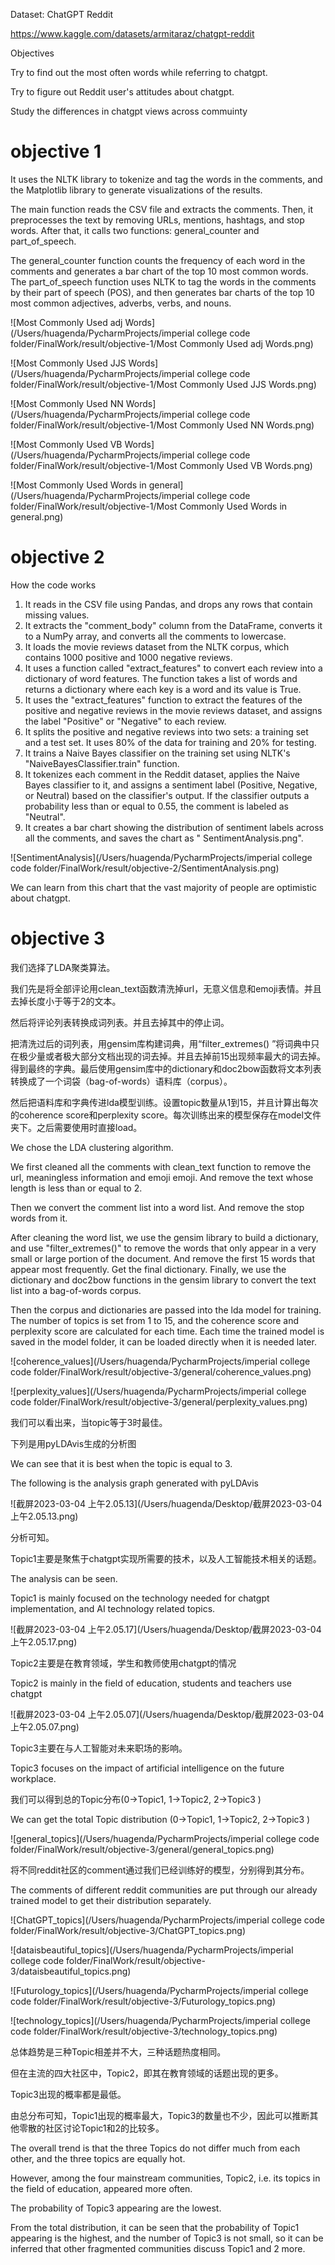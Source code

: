 Dataset: ChatGPT Reddit

https://www.kaggle.com/datasets/armitaraz/chatgpt-reddit

Objectives

Try to find out the most often words while referring to chatgpt.

Try to figure out Reddit user's attitudes about chatgpt.

Study the differences in chatgpt views across commuinty

# objective 1

It uses the NLTK library to tokenize and tag the words in the comments, and the Matplotlib library to generate
visualizations of the results.

The main function reads the CSV file and extracts the comments. Then, it preprocesses the text by removing URLs,
mentions, hashtags, and stop words. After that, it calls two functions: general_counter and part_of_speech.

The general_counter function counts the frequency of each word in the comments and generates a bar chart of the top 10
most common words. The part_of_speech function uses NLTK to tag the words in the comments by their part of speech (POS),
and then generates bar charts of the top 10 most common adjectives, adverbs, verbs, and nouns.

![Most Commonly Used adj Words](/Users/huagenda/PycharmProjects/imperial college code folder/FinalWork/result/objective-1/Most Commonly Used adj Words.png)

![Most Commonly Used JJS Words](/Users/huagenda/PycharmProjects/imperial college code folder/FinalWork/result/objective-1/Most Commonly Used JJS Words.png)

![Most Commonly Used NN Words](/Users/huagenda/PycharmProjects/imperial college code folder/FinalWork/result/objective-1/Most Commonly Used NN Words.png)

![Most Commonly Used VB Words](/Users/huagenda/PycharmProjects/imperial college code folder/FinalWork/result/objective-1/Most Commonly Used VB Words.png)

![Most Commonly Used Words in general](/Users/huagenda/PycharmProjects/imperial college code folder/FinalWork/result/objective-1/Most Commonly Used Words in general.png)

# objective 2

How the code works

1. It reads in the CSV file using Pandas, and drops any rows that contain missing values.
2. It extracts the "comment_body" column from the DataFrame, converts it to a NumPy array, and converts all the comments
   to lowercase.
3. It loads the movie reviews dataset from the NLTK corpus, which contains 1000 positive and 1000 negative reviews.
4. It uses a function called "extract_features" to convert each review into a dictionary of word features. The function
   takes a list of words and returns a dictionary where each key is a word and its value is True.
5. It uses the "extract_features" function to extract the features of the positive and negative reviews in the movie
   reviews dataset, and assigns the label "Positive" or "Negative" to each review.
6. It splits the positive and negative reviews into two sets: a training set and a test set. It uses 80% of the data for
   training and 20% for testing.
7. It trains a Naive Bayes classifier on the training set using NLTK's "NaiveBayesClassifier.train" function.
8. It tokenizes each comment in the Reddit dataset, applies the Naive Bayes classifier to it, and assigns a sentiment
   label (Positive, Negative, or Neutral) based on the classifier's output. If the classifier outputs a probability less
   than or equal to 0.55, the comment is labeled as "Neutral".
9. It creates a bar chart showing the distribution of sentiment labels across all the comments, and saves the chart as "
   SentimentAnalysis.png".

![SentimentAnalysis](/Users/huagenda/PycharmProjects/imperial college code folder/FinalWork/result/objective-2/SentimentAnalysis.png)

We can learn from this chart that the vast majority of people are optimistic about chatgpt.

# objective 3

我们选择了LDA聚类算法。

我们先是将全部评论用clean_text函数清洗掉url，无意义信息和emoji表情。并且去掉长度小于等于2的文本。

然后将评论列表转换成词列表。并且去掉其中的停止词。

把清洗过后的词列表，用gensim库构建词典，用“filter_extremes()
”将词典中只在极少量或者极大部分文档出现的词去掉。并且去掉前15出现频率最大的词去掉。得到最终的字典。最后使用gensim库中的dictionary和doc2bow函数将文本列表
转换成了一个词袋（bag-of-words）语料库（corpus）。

然后把语料库和字典传进lda模型训练。设置topic数量从1到15，并且计算出每次的coherence score和perplexity
score。每次训练出来的模型保存在model文件夹下。之后需要使用时直接load。

We chose the LDA clustering algorithm.

We first cleaned all the comments with clean_text function to remove the url, meaningless information and emoji emoji.
And remove the text whose length is less than or equal to 2.

Then we convert the comment list into a word list. And remove the stop words from it.

After cleaning the word list, we use the gensim library to build a dictionary, and use "filter_extremes()" to remove the
words that only appear in a very small or large portion of the document. And remove the first 15 words that appear most
frequently. Get the final dictionary. Finally, we use the dictionary and doc2bow functions in the gensim library to
convert the text list into a bag-of-words corpus.

Then the corpus and dictionaries are passed into the lda model for training. The number of topics is set from 1 to 15,
and the coherence score and perplexity score are calculated for each time. Each time the trained model is saved in the
model folder, it can be loaded directly when it is needed later.

![coherence_values](/Users/huagenda/PycharmProjects/imperial college code folder/FinalWork/result/objective-3/general/coherence_values.png)

![perplexity_values](/Users/huagenda/PycharmProjects/imperial college code folder/FinalWork/result/objective-3/general/perplexity_values.png)

我们可以看出来，当topic等于3时最佳。

下列是用pyLDAvis生成的分析图

We can see that it is best when the topic is equal to 3.

The following is the analysis graph generated with pyLDAvis

![截屏2023-03-04 上午2.05.13](/Users/huagenda/Desktop/截屏2023-03-04 上午2.05.13.png)

分析可知。

Topic1主要是聚焦于chatgpt实现所需要的技术，以及人工智能技术相关的话题。

The analysis can be seen.

Topic1 is mainly focused on the technology needed for chatgpt implementation, and AI technology related topics.

![截屏2023-03-04 上午2.05.17](/Users/huagenda/Desktop/截屏2023-03-04 上午2.05.17.png)

Topic2主要是在教育领域，学生和教师使用chatgpt的情况

Topic2 is mainly in the field of education, students and teachers use chatgpt

![截屏2023-03-04 上午2.05.07](/Users/huagenda/Desktop/截屏2023-03-04 上午2.05.07.png)

Topic3主要在与人工智能对未来职场的影响。

Topic3 focuses on the impact of artificial intelligence on the future workplace.

我们可以得到总的Topic分布(0->Topic1, 1->Topic2, 2->Topic3 )

We can get the total Topic distribution (0->Topic1, 1->Topic2, 2->Topic3 )

![general_topics](/Users/huagenda/PycharmProjects/imperial college code folder/FinalWork/result/objective-3/general/general_topics.png)

将不同reddit社区的comment通过我们已经训练好的模型，分别得到其分布。

The comments of different reddit communities are put through our already trained model to get their distribution
separately.

![ChatGPT_topics](/Users/huagenda/PycharmProjects/imperial college code folder/FinalWork/result/objective-3/ChatGPT_topics.png)

![dataisbeautiful_topics](/Users/huagenda/PycharmProjects/imperial college code folder/FinalWork/result/objective-3/dataisbeautiful_topics.png)

![Futurology_topics](/Users/huagenda/PycharmProjects/imperial college code folder/FinalWork/result/objective-3/Futurology_topics.png)

![technology_topics](/Users/huagenda/PycharmProjects/imperial college code folder/FinalWork/result/objective-3/technology_topics.png)

总体趋势是三种Topic相差并不大，三种话题热度相同。

但在主流的四大社区中，Topic2，即其在教育领域的话题出现的更多。

Topic3出现的概率都是最低。

由总分布可知，Topic1出现的概率最大，Topic3的数量也不少，因此可以推断其他零散的社区讨论Topic1和2的比较多。

The overall trend is that the three Topics do not differ much from each other, and the three topics are equally hot.

However, among the four mainstream communities, Topic2, i.e. its topics in the field of education, appeared more often.

The probability of Topic3 appearing are the lowest.

From the total distribution, it can be seen that the probability of Topic1 appearing is the highest, and the number of
Topic3 is not small, so it can be inferred that other fragmented communities discuss Topic1 and 2 more.
